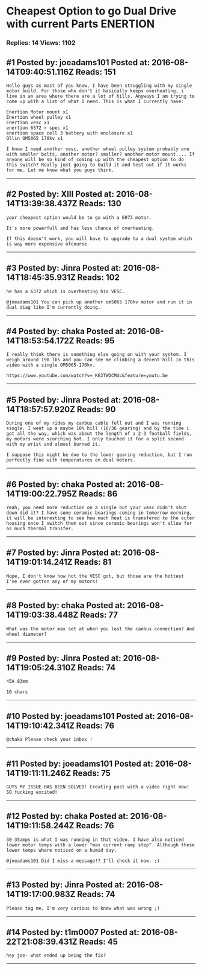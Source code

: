 # Cheapest Option to go Dual Drive with current Parts ENERTION

### Replies: 14 Views: 1102

## \#1 Posted by: joeadams101 Posted at: 2016-08-14T09:40:51.116Z Reads: 151

```
Hello guys as most of you know, I have been struggling with my single motor build. For those who don't it basically keeps overheating, i live in an area where there are a lot of hills. Anyways I am trying to come up with a list of what I need. This is what I currently have:

Enertion Motor mount x1
Enertion wheel pulley x1
Enertion vesc x1
enertion 6372 r spec x1
enertion space cell 3 battery with enclosure x1
Ollin OM5065 170kv x1

I know I need another vesc, another wheel pulley system probably one with smaller belts, another motor? smaller? another motor mount.... If anyone will be so kind of coming up with the cheapest option to do this switch? Really just going to build it and test out if it works for me. Let me know what you guys think.
```

---
## \#2 Posted by: XIII Posted at: 2016-08-14T13:39:38.437Z Reads: 130

```
your cheapest option would be to go with a 6073 motor. 

It's more powerfull and has less chance of overheating. 

If this doesn't work, you will have to upgrade to a dual system which is way more expensive ofcourse
```

---
## \#3 Posted by: Jinra Posted at: 2016-08-14T18:45:35.931Z Reads: 102

```
he has a 6372 which is overheating his VESC.

@joeadams101 You can pick up another om5065 170kv motor and run it in dual diag like I'm currently doing.
```

---
## \#4 Posted by: chaka Posted at: 2016-08-14T18:53:54.172Z Reads: 95

```
I really think there is something else going on with your system. I weigh around 190 lbs and you can see me climbing a decent hill in this video with a single OM5065-170kv.

https://www.youtube.com/watch?v=_KE2TWDCMdc&feature=youtu.be
```

---
## \#5 Posted by: Jinra Posted at: 2016-08-14T18:57:57.920Z Reads: 90

```
During one of my rides my canbus cable fell out and I was running single. I went up a maybe 10% hill (16/36 gearing) and by the time i got all the way, which was about the length of a 2-3 football fields, my motors were scorching hot. I only touched it for a split second with my wrist and almost burned it.

I suppose this might be due to the lower gearing reduction, but I run perfectly fine with temperatures on dual motors.
```

---
## \#6 Posted by: chaka Posted at: 2016-08-14T19:00:22.795Z Reads: 86

```
Yeah, you need more reduction on a single but your vesc didn't shut down did it? I have some ceramic bearings coming in tomorrow morning, it will be interesting to see how much heat is transfered to the outer housing once I switch them out since ceramic bearings won't allow for as much thermal transfer.
```

---
## \#7 Posted by: Jinra Posted at: 2016-08-14T19:01:14.241Z Reads: 81

```
Nope, I don't know how hot the VESC got, but those are the hottest I've ever gotten any of my motors!
```

---
## \#8 Posted by: chaka Posted at: 2016-08-14T19:03:38.448Z Reads: 77

```
What was the motor max set at when you lost the canbus connection? And wheel diameter?
```

---
## \#9 Posted by: Jinra Posted at: 2016-08-14T19:05:24.310Z Reads: 74

```
45A 83mm

10 chars
```

---
## \#10 Posted by: joeadams101 Posted at: 2016-08-14T19:10:42.341Z Reads: 76

```
@chaka Please check your inbox !
```

---
## \#11 Posted by: joeadams101 Posted at: 2016-08-14T19:11:11.246Z Reads: 75

```
GUYS MY ISSUE HAS BEEN SOLVED! Creating post with a video right now! SO fucking excited!
```

---
## \#12 Posted by: chaka Posted at: 2016-08-14T19:11:58.244Z Reads: 76

```
30-35amps is what I was running in that video. I have also noticed lower motor temps with a lower "max current ramp step". Although these lower temps where noticed on a humid day.

@joeadams101 Did I miss a message!? I'll check it now. ;)
```

---
## \#13 Posted by: Jinra Posted at: 2016-08-14T19:17:00.983Z Reads: 74

```
Please tag me, I'm very curious to know what was wrong ;)
```

---
## \#14 Posted by: t1m0007 Posted at: 2016-08-22T21:08:39.431Z Reads: 45

```
hey joe- what ended up being the fix?
```

---
